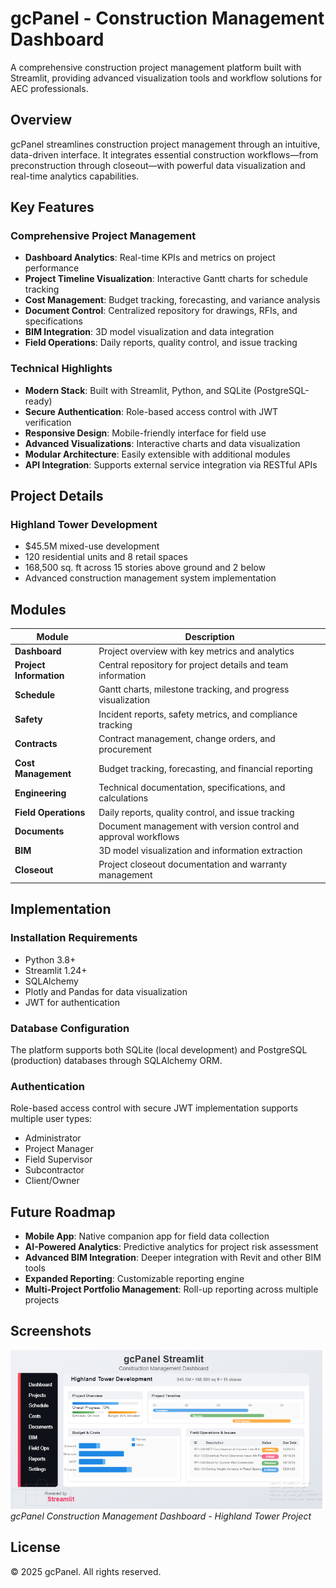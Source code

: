 # gcPanel - Construction Management Dashboard

A comprehensive construction project management platform built with Streamlit, providing advanced visualization tools and workflow solutions for AEC professionals.

## Overview

gcPanel streamlines construction project management through an intuitive, data-driven interface. It integrates essential construction workflows—from preconstruction through closeout—with powerful data visualization and real-time analytics capabilities.

## Key Features

### Comprehensive Project Management
- **Dashboard Analytics**: Real-time KPIs and metrics on project performance
- **Project Timeline Visualization**: Interactive Gantt charts for schedule tracking
- **Cost Management**: Budget tracking, forecasting, and variance analysis
- **Document Control**: Centralized repository for drawings, RFIs, and specifications
- **BIM Integration**: 3D model visualization and data integration
- **Field Operations**: Daily reports, quality control, and issue tracking

### Technical Highlights
- **Modern Stack**: Built with Streamlit, Python, and SQLite (PostgreSQL-ready)
- **Secure Authentication**: Role-based access control with JWT verification
- **Responsive Design**: Mobile-friendly interface for field use
- **Advanced Visualizations**: Interactive charts and data visualization
- **Modular Architecture**: Easily extensible with additional modules
- **API Integration**: Supports external service integration via RESTful APIs

## Project Details

### Highland Tower Development
- $45.5M mixed-use development
- 120 residential units and 8 retail spaces
- 168,500 sq. ft across 15 stories above ground and 2 below
- Advanced construction management system implementation

## Modules

| Module | Description |
|--------|-------------|
| **Dashboard** | Project overview with key metrics and analytics |
| **Project Information** | Central repository for project details and team information |
| **Schedule** | Gantt charts, milestone tracking, and progress visualization |
| **Safety** | Incident reports, safety metrics, and compliance tracking |
| **Contracts** | Contract management, change orders, and procurement |
| **Cost Management** | Budget tracking, forecasting, and financial reporting |
| **Engineering** | Technical documentation, specifications, and calculations |
| **Field Operations** | Daily reports, quality control, and issue tracking |
| **Documents** | Document management with version control and approval workflows |
| **BIM** | 3D model visualization and information extraction |
| **Closeout** | Project closeout documentation and warranty management |

## Implementation

### Installation Requirements
- Python 3.8+
- Streamlit 1.24+
- SQLAlchemy
- Plotly and Pandas for data visualization
- JWT for authentication

### Database Configuration
The platform supports both SQLite (local development) and PostgreSQL (production) databases through SQLAlchemy ORM.

### Authentication
Role-based access control with secure JWT implementation supports multiple user types:
- Administrator
- Project Manager
- Field Supervisor
- Subcontractor
- Client/Owner

## Future Roadmap

- **Mobile App**: Native companion app for field data collection
- **AI-Powered Analytics**: Predictive analytics for project risk assessment
- **Advanced BIM Integration**: Deeper integration with Revit and other BIM tools
- **Expanded Reporting**: Customizable reporting engine
- **Multi-Project Portfolio Management**: Roll-up reporting across multiple projects

## Screenshots

![gcPanel Dashboard](attached_assets/gcpanel-streamlit2.png)
*gcPanel Construction Management Dashboard - Highland Tower Project*

## License

© 2025 gcPanel. All rights reserved.